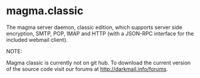 magma.classic
=============

The magma server daemon, classic edition, which supports server side encryption, SMTP, POP, IMAP and HTTP (with a JSON-RPC interface for the included webmail client). 

NOTE:

Magma classic is currently not on git hub. To download the current version of the source code visit our forums at http://darkmail.info/forums.
